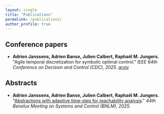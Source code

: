 ```yaml
---
layout: single
title: "Publications"
permalink: /publications/
author_profile: true
---
```


## Conference papers

- **Adrien Janssens, Adrien Banse, Julien Calbert, Raphaël M. Jungers.** "Agile temporal discretization for symbolic optimal control." *IEEE 64th Conference on Decision and Control (CDC), 2025.* *[arxiv](https://arxiv.org/abs/2504.03741)*

## Abstracts

- **Adrien Janssens, Adrien Banse, Julien Calbert, Raphaël M. Jungers.** "[Abstractions with adaptive time-step for reachability analysis](https://www.beneluxmeeting.nl/2025/uploads/papers/bmsc2025_316.pdf)." *44th Benelux Meeting on Systems and Control (BNLM), 2025.*
